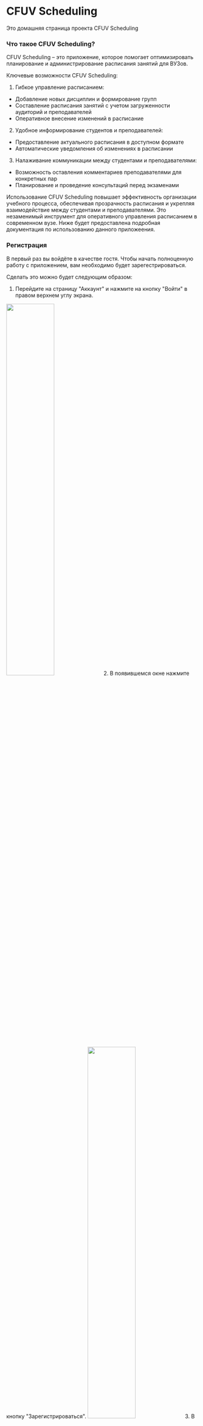 # CFUV Scheduling
Это домашняя страница проекта CFUV Scheduling

### Что такое CFUV Scheduling?
CFUV Scheduling – это приложение, которое помогает оптимизировать планирование и администрирование расписания занятий для ВУЗов.

Ключевые возможности CFUV Scheduling:

1. Гибкое управление расписанием:
  + Добавление новых дисциплин и формирование групп
  + Составление расписания занятий с учетом загруженности аудиторий и преподавателей
  + Оперативное внесение изменений в расписание 
2. Удобное информирование студентов и преподавателей:
  + Предоставление актуального расписания в доступном формате
  + Автоматические уведомления об изменениях в расписании
3. Налаживание коммуникации между студентами и преподавателями:
  + Возможность оставления комментариев преподавателями для конкретных пар
  + Планирование и проведение консультаций перед экзаменами

Использование CFUV Scheduling повышает эффективность организации учебного процесса, обеспечивая прозрачность расписания и укрепляя взаимодействие между студентами и преподавателями. Это незаменимый инструмент для оперативного управления расписанием в современном вузе. Ниже будет предоставлена подробная документация по использованию данного приложеения.

### Регистрация
В первый раз вы войдёте в качестве гостя. Чтобы начать полноценную работу с приложением, вам необходимо будет зарегестрироваться.

Сделать это можно будет следующим образом:
1. Перейдите на страницу "Аккаунт" и нажмите на кнопку "Войти" в правом верхнем углу экрана.
<img src="./img/IMG_20240612_234452.jpg" width=50% height=50%>
2. В появившемся окне нажмите кнопку "Зарегистрироваться".
<img src="./img/IMG_20240612_234511.jpg?raw=true" width=50% height=50%>
3. В следующем окне укажите имя своего пользователя и пароль. Минимальная длина пароля - 8 символов.
<img src="./img/IMG_20240612_234601.jpg" width=50% height=50%>
После этого вы увидете во вкладке "Аккаунт" имя своего пользователя и свою текущую роль. Сразу после регистрации в поле роли будет указано "Пользователь".

### Выход из аккаунта
Чтобы выйти из аккаунта, перейдите на вкладку "Аккаунт" и там нажмите кнопку "Выйти".
<img src="./img/IMG_20240612_234616.jpg" width=50% height=50%>

### Авторизация
Для повторного входа в систему необходимо выполнить следующие дейтсвия:
1. Перейдите на вкладку "Аккаунт" и нажмите кнопку "Войти"
<img src="./img/IMG_20240612_234452.jpg" width=50% height=50%>
2. Укажите логин и пароль вашего пользователя и нажмите кнопку "Войти"
<img src="./img/Screenshot_2024_06_12_23_47_47_707_ru_cfuv_cfuvscheduling_edit.jpg" width=50% height=50%>

### Просмотр расписания
#### Выбор группы
Выбрать группу можно на вкладке "Расписания". Перейдя на вкладку, просто переместите флажок на нужную группу.
<img src="./img/IMG_20240612_234629.jpg" width=50% height=50%>

#### Страница просмотра расписания
Список пар на текущий день показан на вкладке "Пары". Здесь вы можете просмотреть список пар на сегодня, прочитать комментарии к парам, оставленные преподавателями, а также увидеть какие преподаватели ведут пары.
<img src="./img/IMG_20240612_234644.jpg" width=50% height=50%>
Чтобы увидеть более подробную информацию о паре, нажмите на нужную вам пару.
<img src="./img/IMG_20240612_234700.jpg" width=50% height=50%>

#### Переключение даты
Чтобы просмотреть расписание на другой день, наклацайте стрелочками нужную дату. Стрелочка влево показывает дни до текущего, стрелочка вправо - дни после текущего.
<img src="./img/IMG_20240612_2349112.jpg" width=50% height=50%>
<img src="./img/IMG_20240612_2349442.jpg" width=50% height=50%>

#### Включение уведомлений и следующей паре
В CFUV Scheduling есть возмонжость напоминания о следующей паре. Чтобы включить напоминение, нужно на вкладке "Аккаунт" включить опцию "Уведомления".
<img src="./img/Screenshot-2024-06-13%20135243.png" width=50% height=50%>

#### Дополнительный функционал преподавателя
Преподаватель дополнительно может добавлять и удалять консультации, а также писать комментарии к своим парам. Работать с чужими парами преподаватель не может.

#### Добавление комментария к своей паре
Если вы зашли в аккаунт с ролью "Преподаватель", то у вас появляется возможность оставлять комментарии к своим парам. Для этого нужно:
1. Нажать на свою пару, к которой вы хотите оставить комментарий, и нажать "Пометка"
<img src="./img/Screenshot_2024_06_12_23_52_11_402_ru_cfuv_cfuvscheduling_edit.jpg" width=50% height=50%>
3. В появившемся поле ввести комментарий и подтвердить изменения кнопкой "Ок"
<img src="./img/Screenshot_2024_06_12_23_52_26_459_ru_cfuv_cfuvscheduling_edit.jpg" width=50% height=50%>

#### Добавление и удаление консультации
Если вы зашли в аккаунт с ролью "Преподаватель", у вас также появится возможность добавлять консультации по своим предметам.
Чтобы добавить консультацию, необходимо:
1. Нажать на "+" в правом нижнем углу экрана.
<img src="./img/IMG_20240612_235650.jpg" width=50% height=50%>
2. В появившемся окне заполнить название предмета, кабинет, дату и номер пары. Поле "Комментарий" не обязательное, его можно оставить пустым.
3. Нажать кнопку "Сохранить"
<img src="./img/Screenshot_2024_06_12_23_57_32_011_ru_cfuv_cfuvscheduling_edit.jpg" width=50% height=50%>
Дату при заполнении данных о новой паре можно указать через календарь. Для этого нажмите на календарик в поре "Дата" и в появивишемся календаре выберите нужную дату.
<img src="./img/Screenshot_2024_06_12_23_57_46_055_ru_cfuv_cfuvscheduling_edit.jpg" width=50% height=50%>
4. Чтобы удалить консультацию, достаточно развернуть подробную информацию о консультации и нажать на значок мусорной козрины.
<img src="./img/Screenshot_2024_06_12_23_53_09_161_ru_cfuv_cfuvscheduling_edit.jpg" width=50% height=50%>

### Составление расписания администраторами
Администраторы в CFUV Scheduling занимаются составлением расписания. У них есть две возможности: добавять и удалять пары.

#### Добавление пары
Чтобы добавить пару, необходимо:
1. Нажать на "+" в правом нижнем углу экрана.
<img src="./img/IMG_20240612_235650.jpg" width=50% height=50%>
2. В появившемся окне заполнить все обязательные поля. Поле "Комментарий" необязательно, его можно пропустить.
3. Нажать кнопку "Сохранить".
<img src="./img/Screenshot_2024_06_13_00_06_47_877_ru_cfuv_cfuvscheduling_edit.jpg" width=50% height=50%>
Пара не добавится в расписание указанного дня, если пара с таким номером уже существует. Поэтому заранее проверяйте наличие пары нужным вам номером.

#### Удаление пары
В отличие от преподавателей, администраторы могут удалять любые пары. Для этого нужно показать более подробную информацию о паре и нажать на значок мусорной карзины. Мы можем увидеть это, развернув информацию о парах для всех предметов:
<img src="./img/Screenshot_2024_06_13_00_01_48_862_ru_cfuv_cfuvscheduling_edit.jpg" width=50% height=50%>